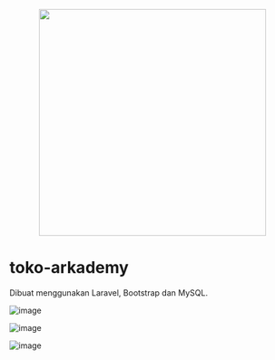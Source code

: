 <p align="center"><a href="https://arkademy.com" target="_blank"><img src="https://www.arkademy.com/img/logo%20arkademy.1c82cf5c.svg?__WB_REVISION__=1c82cf5c7c947920080dbdddd8b436e2" width="400"></a></p>

# toko-arkademy
Dibuat menggunakan Laravel, Bootstrap dan MySQL.

![image](https://user-images.githubusercontent.com/50275907/118788996-86374c00-b8be-11eb-848f-d4e3bb7a46ee.png)

![image](https://user-images.githubusercontent.com/50275907/118789151-aff07300-b8be-11eb-9823-c975ad9c3ca8.png)

![image](https://user-images.githubusercontent.com/50275907/118789243-c696ca00-b8be-11eb-8801-e5db9ed24cfb.png)
